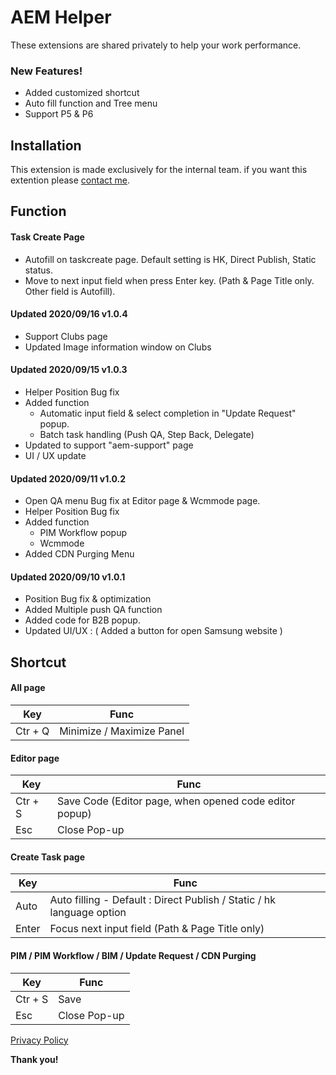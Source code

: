 # AEM Helper
These extensions are shared privately to help your work performance.

### New Features!
  - Added customized shortcut
  - Auto fill function and Tree menu
  - Support P5 & P6
 
## Installation
This extension is made exclusively for the internal team. if you want this extention please [contact me](mailto:leviheo@gmail.com).

## Function
  #### Task Create Page
  - Autofill on taskcreate page. Default setting is HK, Direct Publish, Static status.
  - Move to next input field when press Enter key. (Path & Page Title only. Other field is Autofill).
  
  #### Updated 2020/09/16  v1.0.4
  - Support Clubs page
  - Updated Image information window on Clubs
  
  #### Updated 2020/09/15  v1.0.3
  - Helper Position Bug fix
  - Added function
     -  Automatic input field & select completion in "Update Request" popup.
     -  Batch task handling (Push QA, Step Back, Delegate)
  - Updated to support "aem-support" page
  - UI / UX update
  
  #### Updated 2020/09/11  v1.0.2
  - Open QA menu Bug fix at Editor page & Wcmmode page.
  - Helper Position Bug fix
  - Added  function 
     - PIM Workflow popup
     - Wcmmode
  - Added CDN Purging Menu
  
  #### Updated 2020/09/10  v1.0.1
  - Position Bug fix & optimization
  - Added Multiple push QA function
  - Added code for B2B popup.
  - Updated UI/UX : ( Added a button for open Samsung website )

## Shortcut

#### All page

| Key | Func |
| ------ | ------ |
| Ctr + Q | Minimize / Maximize Panel |

#### Editor page

| Key | Func |
| ------ | ------ |
| Ctr + S | Save Code (Editor page, when opened code editor popup) |
| Esc | Close Pop-up |

#### Create Task page

| Key | Func |
| ------ | ------ |
| Auto | Auto filling - Default : Direct Publish / Static / hk language option |
| Enter | Focus next input field (Path & Page Title only) |


#### PIM / PIM Workflow / BIM / Update Request / CDN Purging

| Key | Func |
| ------ | ------ |
| Ctr + S | Save |
| Esc | Close Pop-up |

 [Privacy Policy](https://leviheo.github.io/aemhelper/privacy)
 
**Thank you!**

